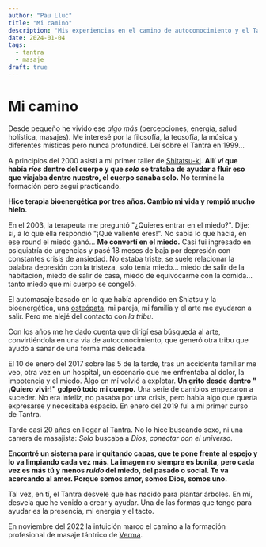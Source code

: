 ```yaml
---
author: "Pau Lluc"
title: "Mi camino"
description: "Mis experiencias en el camino de autoconocimiento y el Tantra."
date: 2024-01-04
tags:
  - tantra
  - masaje
draft: true
---
```

# Mi camino

Desde pequeño he vivido ese _algo más_ (percepciones, energía, salud holística, masajes). Me interesé por la filosofía, la teosofía, la música y diferentes místicas pero nunca profundicé. Leí sobre el Tantra en 1999...

A principios del 2000 asistí a mi primer taller de [Shitatsu-ki](https://shiatsuinstitutbarcelona.com/es/). **Allí _vi_ que había _ríos_ dentro del cuerpo y que _solo_ se trataba de ayudar a fluir eso que viajaba dentro nuestro, el cuerpo sanaba solo.** No terminé la formación pero seguí practicando.

**Hice terapia bioenergética por tres años. Cambio mi vida y rompió mucho hielo.**

En el 2003, la terapeuta me preguntó "¿Quieres entrar en el miedo?". Dije: sí, a lo que ella respondió "¡Qué valiente eres!".  No sabía lo que hacía, en ese round el miedo ganó... **Me convertí en el miedo.**  Casi fui ingresado en psiquiatría de urgencias y pasé 18 meses de baja por depresión con constantes crisis de ansiedad. No estaba triste, se suele relacionar la palabra depresión con la tristeza, solo tenía miedo... miedo de salir de la habitación, miedo de salir de casa, miedo de equivocarme con la comida... tanto miedo que mi cuerpo se congeló.

El automasaje basado en lo que había aprendido en Shiatsu y la bioenergética, una [osteópata](https://www.fisioterapeutes.cat/es/ciudadanos/profesionales/3195), mi pareja, mi familia y el arte me ayudaron a salir. Pero me alejé del contacto con _la tribu_. 

Con los años me he dado cuenta que dirigí esa búsqueda al arte, convirtiéndola en una via de autoconocimiento, que generó otra tribu que ayudó a sanar de una forma más delicada.

El 10 de enero del 2017 sobre las 5 de la tarde, tras un accidente familiar me veo, otra vez en un hospital, un escenario que me enfrentaba al dolor, la impotencia y el miedo. Algo en mí volvió a explotar. **Un grito desde dentro " ¡Quiero vivir!" golpeó todo mi cuerpo.** Una serie de cambios empezaron a suceder. No era infeliz, no pasaba por una crisis, pero había algo que quería expresarse y necesitaba espacio. En enero del 2019 fui a mi primer curso de Tantra.

Tarde casi 20 años en llegar al Tantra. No lo hice buscando sexo, ni una carrera de masajista: _Solo_ buscaba a _Dios_, _conectar con el universo_. 

**Encontré un sistema para ir quitando capas, que te pone frente al espejo y lo va limpiando cada vez más. La imagen no siempre es bonita, pero cada vez es más tú y menos _ruido_ del miedo, del pasado o social. 
Te va acercando al amor. Porque somos amor, somos Dios, somos uno.**

Tal vez, en tí, el Tantra desvele que has nacido para plantar árboles. En mí, desvela que he venido a crear y ayudar. Una de las formas que tengo para ayudar es la presencia, mi energía y el tacto.

En noviembre del 2022 la intuición marco el camino a la formación profesional de masaje tántrico de [Verma](https://vermarodriguez.com/).
